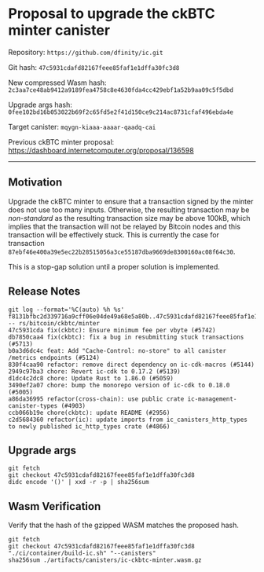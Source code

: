 # Proposal to upgrade the ckBTC minter canister

Repository: `https://github.com/dfinity/ic.git`

Git hash: `47c5931cdafd82167feee85faf1e1dffa30fc3d8`

New compressed Wasm hash: `2c3aa7ce48ab9412a9189fea4758c8e4630fda4cc429ebf1a52b9aa09c5f5dbd`

Upgrade args hash: `0fee102bd16b053022b69f2c65fd5e2f41d150ce9c214ac8731cfaf496ebda4e`

Target canister: `mqygn-kiaaa-aaaar-qaadq-cai`

Previous ckBTC minter proposal: https://dashboard.internetcomputer.org/proposal/136598

---

## Motivation

Upgrade the ckBTC minter to ensure that a transaction signed by the minter does not use too many inputs.
Otherwise, the resulting transaction may be *non-standard* as the resulting transaction size may be above 100kB,
which implies that the transaction will not be relayed by Bitcoin nodes and this transaction will be effectively stuck.
This is currently the case for transaction `87ebf46e400a39e5ec22b28515056a3ce55187dba9669de8300160ac08f64c30`.

This is a stop-gap solution until a proper solution is implemented.

## Release Notes

```
git log --format='%C(auto) %h %s' f8131bfbc2d339716a9cff06e04de49a68e5a80b..47c5931cdafd82167feee85faf1e1dffa30fc3d8 -- rs/bitcoin/ckbtc/minter
47c5931cda fix(ckbtc): Ensure minimum fee per vbyte (#5742)
db7850caa4 fix(ckbtc): fix a bug in resubmitting stuck transactions (#5713)
b0a3d6dc4c feat: Add "Cache-Control: no-store" to all canister /metrics endpoints (#5124)
830f4caa90 refactor: remove direct dependency on ic-cdk-macros (#5144)
2949c97ba3 chore: Revert ic-cdk to 0.17.2 (#5139)
d1dc4c2dc8 chore: Update Rust to 1.86.0 (#5059)
3490ef2a07 chore: bump the monorepo version of ic-cdk to 0.18.0 (#5005)
a86da36995 refactor(cross-chain): use public crate ic-management-canister-types (#4903)
ccb066b19e chore(ckbtc): update README (#2956)
c2d5684360 refactor(ic): update imports from ic_canisters_http_types to newly published ic_http_types crate (#4866)
 ```

## Upgrade args

```
git fetch
git checkout 47c5931cdafd82167feee85faf1e1dffa30fc3d8
didc encode '()' | xxd -r -p | sha256sum
```

## Wasm Verification

Verify that the hash of the gzipped WASM matches the proposed hash.

```
git fetch
git checkout 47c5931cdafd82167feee85faf1e1dffa30fc3d8
"./ci/container/build-ic.sh" "--canisters"
sha256sum ./artifacts/canisters/ic-ckbtc-minter.wasm.gz
```
